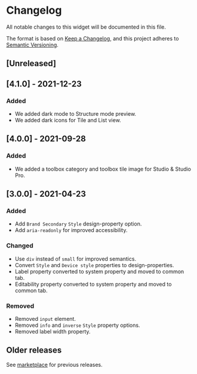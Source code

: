 # Changelog
All notable changes to this widget will be documented in this file.

The format is based on [Keep a Changelog](https://keepachangelog.com/en/1.0.0/), and this project adheres to [Semantic Versioning](https://semver.org/spec/v2.0.0.html).

## [Unreleased]

## [4.1.0] - 2021-12-23

### Added
- We added dark mode to Structure mode preview.
- We added dark icons for Tile and List view.

## [4.0.0] - 2021-09-28

### Added
- We added a toolbox category and toolbox tile image for Studio & Studio Pro.

## [3.0.0] - 2021-04-23

### Added
- Add `Brand Secondary` `Style` design-property option.
- Add `aria-readonly` for improved accessibility.

### Changed
- Use `div` instead of `small` for improved semantics.
- Convert `Style` and `Device style` properties to design-properties.
- Label property converted to system property and moved to common tab.
- Editability property converted to system property and moved to common tab.

### Removed
- Removed `input` element.
- Removed `info` and `inverse` `Style` property options.
- Removed label width property.

## Older releases
See [marketplace](https://marketplace.mendix.com/link/component/50324) for previous releases.
